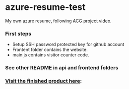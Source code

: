 # azure-resume-test
My own azure resume, following [ACG project video.](https://www.youtube.com/watch?v=ieYrBWmkfno)

### First steps

- Setup SSH password protected key for github account
- Frontent folder contains the website.
- main.js contains visitor counter code.

### See other README in api and frontend folders

### [Visit the finished product here](https://lucashenderson.com):


